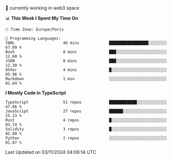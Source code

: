 🔭 currently working in web3 space

<!--START_SECTION:waka-->
📊 **This Week I Spent My Time On** 

```text
🕑︎ Time Zone: Europe/Paris

💬 Programming Languages: 
YAML                     46 mins             █████████████████░░░░░░░░   67.09 % 
Bash                     8 mins              ███░░░░░░░░░░░░░░░░░░░░░░   12.60 % 
JSON                     8 mins              ███░░░░░░░░░░░░░░░░░░░░░░   12.30 % 
Other                    4 mins              █░░░░░░░░░░░░░░░░░░░░░░░░   05.96 % 
Markdown                 1 min               ░░░░░░░░░░░░░░░░░░░░░░░░░   01.64 % 
```

**I Mostly Code in TypeScript** 

```text
TypeScript               51 repos            ████████████░░░░░░░░░░░░░   47.66 % 
JavaScript               27 repos            ██████░░░░░░░░░░░░░░░░░░░   25.23 % 
Rust                     4 repos             █░░░░░░░░░░░░░░░░░░░░░░░░   03.74 % 
Solidity                 3 repos             █░░░░░░░░░░░░░░░░░░░░░░░░   02.80 % 
Python                   2 repos             ░░░░░░░░░░░░░░░░░░░░░░░░░   01.87 % 
```




 Last Updated on 03/11/2024 04:06:14 UTC
<!--END_SECTION:waka-->
